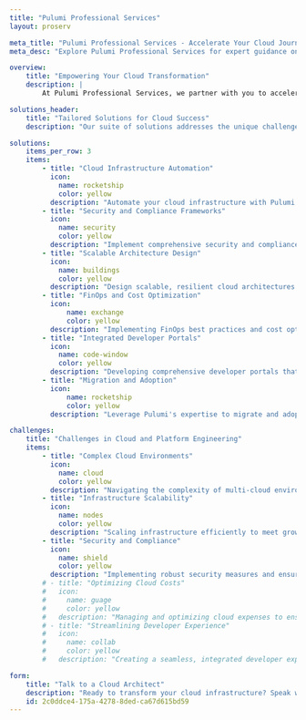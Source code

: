 ```yaml
---
title: "Pulumi Professional Services"
layout: proserv

meta_title: "Pulumi Professional Services - Accelerate Your Cloud Journey"
meta_desc: "Explore Pulumi Professional Services for expert guidance on cloud infrastructure, automation, and best practices to streamline your cloud journey."

overview:
    title: "Empowering Your Cloud Transformation"
    description: |
        At Pulumi Professional Services, we partner with you to accelerate your cloud transformation journey. Leveraging our deep expertise in infrastructure as code (IaC), we provide tailored solutions that enhance your cloud and platform engineering efforts, ensuring a seamless, secure, and scalable cloud environment.

solutions_header:
    title: "Tailored Solutions for Cloud Success"
    description: "Our suite of solutions addresses the unique challenges of cloud and platform engineering, ensuring your infrastructure is efficient, secure, and ready for the future."

solutions:
    items_per_row: 3
    items:
        - title: "Cloud Infrastructure Automation"
          icon:
            name: rocketship
            color: yellow
          description: "Automate your cloud infrastructure with Pulumi's IaC tools, enabling rapid deployment and management of cloud resources."
        - title: "Security and Compliance Frameworks"
          icon:
            name: security
            color: yellow
          description: "Implement comprehensive security and compliance frameworks to protect your cloud environments and meet regulatory standards."
        - title: "Scalable Architecture Design"
          icon:
            name: buildings
            color: yellow
          description: "Design scalable, resilient cloud architectures that support your business objectives and growth."
        - title: "FinOps and Cost Optimization"
          icon:
              name: exchange
              color: yellow
          description: "Implementing FinOps best practices and cost optimization strategies to maximize your cloud investment, reducing waste and aligning costs with business value."
        - title: "Integrated Developer Portals"
          icon:
            name: code-window
            color: yellow
          description: "Developing comprehensive developer portals that centralize access to tools, resources, and documentation, fostering an efficient and collaborative environment."
        - title: "Migration and Adoption"
          icon:
              name: rocketship
              color: yellow
          description: "Leverage Pulumi's expertise to migrate and adopt infrastructure and policy as code, including migrations from AWS CloudFormation, Terraform, AWS CDK, and other IaC tools."

challenges:
    title: "Challenges in Cloud and Platform Engineering"
    items:
        - title: "Complex Cloud Environments"
          icon:
            name: cloud
            color: yellow
          description: "Navigating the complexity of multi-cloud environments and ensuring consistent infrastructure across platforms."
        - title: "Infrastructure Scalability"
          icon:
            name: nodes
            color: yellow
          description: "Scaling infrastructure efficiently to meet growing demands while maintaining performance and cost-effectiveness."
        - title: "Security and Compliance"
          icon:
            name: shield
            color: yellow
          description: "Implementing robust security measures and ensuring compliance across all cloud services and infrastructure."
        # - title: "Optimizing Cloud Costs"
        #   icon:
        #     name: guage
        #     color: yellow
        #   description: "Managing and optimizing cloud expenses to ensure cost-effectiveness without compromising on performance or scalability."
        # - title: "Streamlining Developer Experience"
        #   icon:
        #     name: collab
        #     color: yellow
        #   description: "Creating a seamless, integrated developer experience across tools and platforms, enhancing productivity and collaboration."

form:
    title: "Talk to a Cloud Architect"
    description: "Ready to transform your cloud infrastructure? Speak with a Pulumi architect today to explore how our professional services can accelerate your cloud journey."
    id: 2c0ddce4-175a-4278-8ded-ca67d615bd59
---
```

